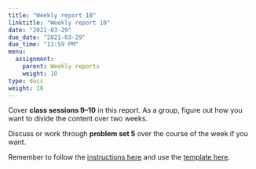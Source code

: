 ```yaml
---
title: "Weekly report 10"
linktitle: "Weekly report 10"
date: "2021-03-29"
due_date: "2021-03-29"
due_time: "11:59 PM"
menu:
  assignment:
    parent: Weekly reports
    weight: 10
type: docs
weight: 10
---
```


Cover **class sessions 9–10** in this report. As a group, figure out how you want to divide the content over two weeks.

Discuss or work through **problem set 5** over the course of the week if you want.

Remember to follow the [instructions here](/assignment/#weekly-reports-1) and use the [template here](/assignment/weekly-reports/).
